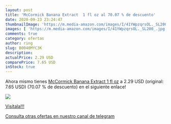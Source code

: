 ```yaml
---
layout: post
title: 'McCormick Banana Extract  1 fl oz al 70.07 % de descuento'
date: 2020-09-23 23:24:47
thumbnailImage: 'https://m.media-amazon.com/images/I/41YWpzqrsOL._SL200_.jpg'
images: [ 'https://m.media-amazon.com/images/I/41YWpzqrsOL._SL200_.jpg' ]
comments: true
category: ofertas
author: ring
slug: B0040MYC3K
description:
actualPrice: 2.29 USD
comparePrice: 7.65 USD
inStock: true
---
```


Ahora mismo tienes [McCormick Banana Extract  1 fl oz](https://www.amazon.com/dp/B0040MYC3K/?tag=redken08-20) a 2.29 USD (original: 7.65 USD) (70.07 %  de descuento) en el siguiente enlace!

[![](https://m.media-amazon.com/images/I/41YWpzqrsOL._SL200_.jpg)](https://www.amazon.com/dp/B0040MYC3K/?tag=redken08-20)

[Visítala!!!](https://www.amazon.com/dp/B0040MYC3K/?tag=redken08-20)

[Consulta otras ofertas en nuestro canal de telegram](https://t.me/s/ofertas25)
